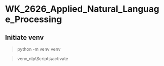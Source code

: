 # WK_2626_Applied_Natural_Language_Processing

## Initiate venv
> python -m venv venv

> venv_nlp\Scripts\activate